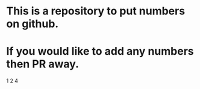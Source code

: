 
# This is a repository to put numbers on github.
# If you would like to add any numbers then PR away.

1
2
4
